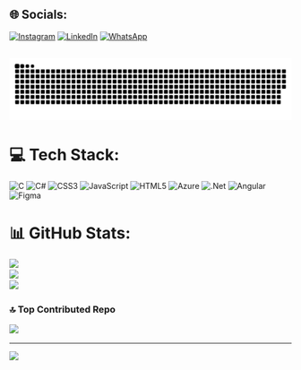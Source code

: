 
## 🌐 Socials:
[![Instagram](https://img.shields.io/badge/Instagram-%23E4405F.svg?logo=Instagram&logoColor=white)](https://instagram.com/abhishek._._._) 
[![LinkedIn](https://img.shields.io/badge/LinkedIn-%230077B5.svg?logo=linkedin&logoColor=white)](https://www.linkedin.com/in/abhishek-vijayakumar-822274330)
[![WhatsApp](https://img.shields.io/badge/WhatsApp-25D366?logo=whatsapp&logoColor=white)](https://wa.me/919778023492)

<!-- Snake Game Repo View -->

<br clear="both">

<img src="https://github.com/ABHISHEK-VIJAYAKUMAR1/ABHISHEK-VIJAYAKUMAR1/blob/main/dist/github-contribution-grid-snake.svg" alt="Snake animation" />



# 💻 Tech Stack:
![C](https://img.shields.io/badge/c-%2300599C.svg?style=for-the-badge&logo=c&logoColor=white) ![C#](https://img.shields.io/badge/c%23-%23239120.svg?style=for-the-badge&logo=csharp&logoColor=white) ![CSS3](https://img.shields.io/badge/css3-%231572B6.svg?style=for-the-badge&logo=css3&logoColor=white) ![JavaScript](https://img.shields.io/badge/javascript-%23323330.svg?style=for-the-badge&logo=javascript&logoColor=%23F7DF1E) ![HTML5](https://img.shields.io/badge/html5-%23E34F26.svg?style=for-the-badge&logo=html5&logoColor=white) ![Azure](https://img.shields.io/badge/azure-%230072C6.svg?style=for-the-badge&logo=microsoftazure&logoColor=white) ![.Net](https://img.shields.io/badge/.NET-5C2D91?style=for-the-badge&logo=.net&logoColor=white) ![Angular](https://img.shields.io/badge/angular-%23DD0031.svg?style=for-the-badge&logo=angular&logoColor=white) ![Figma](https://img.shields.io/badge/figma-%23F24E1E.svg?style=for-the-badge&logo=figma&logoColor=white)
# 📊 GitHub Stats:
![](https://github-readme-stats.vercel.app/api?username=ABHISHEK-VIJAYAKUMAR1&theme=shadow_green&hide_border=true&include_all_commits=true&count_private=true)<br/>
![](https://nirzak-streak-stats.vercel.app/?user=ABHISHEK-VIJAYAKUMAR1&theme=shadow_green&hide_border=true)<br/>
![](https://github-readme-stats.vercel.app/api/top-langs/?username=ABHISHEK-VIJAYAKUMAR1&theme=shadow_green&hide_border=true&include_all_commits=true&count_private=true&layout=compact)

### 🔝 Top Contributed Repo
![](https://github-contributor-stats.vercel.app/api?username=ABHISHEK-VIJAYAKUMAR1&limit=5&theme=shadow_green&combine_all_yearly_contributions=true)

---
[![](https://visitcount.itsvg.in/api?id=ABHISHEK-VIJAYAKUMAR1&icon=10&color=1)](https://visitcount.itsvg.in)

<!-- Proudly created with GPRM ( https://gprm.itsvg.in ) -->
